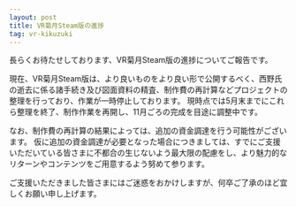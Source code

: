 ```yaml
---
layout: post
title: VR菊月Steam版の進捗
tag: vr-kikuzuki
---
```


長らくお待たせしております、VR菊月Steam版の進捗についてご報告です。

現在、VR菊月Steam版は、より良いものをより良い形で公開するべく、西野氏の逝去に係る諸手続き及び図面資料の精査、制作費の再計算などプロジェクトの整理を行っており、作業が一時停止しております。
現時点では5月末までにこれら整理を終了、制作作業を再開し、11月ごろの完成を目途に調整中です。

なお、制作費の再計算の結果によっては、追加の資金調達を行う可能性がございます。
仮に追加の資金調達が必要となった場合につきましては、すでにご支援いただいている皆さまに不都合の生じないよう最大限の配慮をし、より魅力的なリターンやコンテンツをご用意するよう努めて参ります。

ご支援いただきました皆さまにはご迷惑をおかけしますが、何卒ご了承のほど宜しくお願い申し上げます。